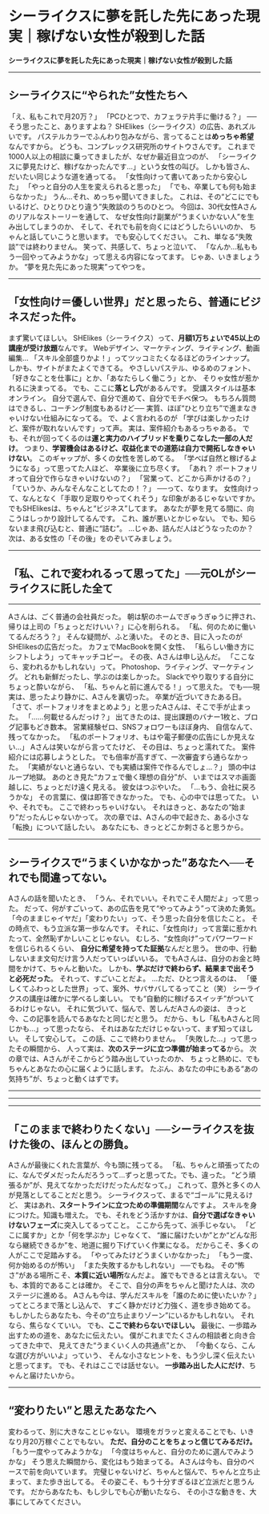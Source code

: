 # シーライクスに夢を託した先にあった現実｜稼げない女性が殺到した話
<!-- gdoc_url:  https://docs.google.com/document/d/1Os2k8QYaw8yA_ZEzdf0qCxP1ycPGHq6m-EB6hT0k2hM/edit?usp=sharing -->

**シーライクスに夢を託した先にあった現実｜稼げない女性が殺到した話**
****
## シーライクスに“やられた”女性たちへ 
「え、私もこれで月20万？」  「PCひとつで、カフェラテ片手に働ける？」 
──そう思ったこと、ありますよね？  SHElikes（シーライクス）の広告、あれズルいです。  パステルカラーでふんわり包みながら、言ってることは**めっちゃ希望**なんですから。 
どうも、コンプレックス研究所のサイトウさんです。  これまで1000人以上の相談に乗ってきましたが、なぜか最近目立つのが、  「シーライクスに夢見たけど、稼げなかったんです…」という女性の叫び。 
しかも皆さん、だいたい同じような道を通ってる。  「女性向けって書いてあったから安心した」  「やっと自分の人生を変えられると思った」  「でも、卒業しても何も始まらなかった」 
うん…それ、めっちゃ聞いてきました。 
これは、その“どこにでもいるけど、ひとりひとり違う”失敗談のうちのひとつ。  今回は、30代女性Aさんのリアルなストーリーを通して、  なぜ女性向け副業が“うまくいかない人”を生み出してしまうのか、  そして、それでも前を向くにはどうしたらいいのか、  ちゃんと話していこうと思います。 
でも安心してください。  これ、単なる“失敗談”では終わりません。  笑って、共感して、ちょっと泣いて、  「なんか…私ももう一回やってみようかな」って思える内容になってます。 
じゃあ、いきましょうか。  “夢を見た先にあった現実”ってやつを。 

****
## 「女性向け＝優しい世界」だと思ったら、普通にビジネスだった件。 
まず驚いてほしい。  SHElikes（シーライクス）って、**月額1万ちょいで45以上の講座が受け放題**なんです。  Webデザイン、マーケティング、ライティング、動画編集…  「スキル全部盛りかよ！」ってツッコミたくなるほどのラインナップ。 
しかも、サイトがまたよくできてる。  やさしいパステル、ゆるめのフォント、  「好きなことを仕事に」とか、「あなたらしく働こう」とか、  そりゃ女性が惹かれるに決まってる。 
でも、ここに**落とし穴**があるんです。 
受講スタイルは基本オンライン。  自分で選んで、自分で進めて、自分でモチベ保つ。  もちろん質問はできるし、コーチング制度もあるけど──  実質、ほぼ“ひとり立ち”で進まなきゃいけない仕組みになってる。 
で、よく言われるのが  「学びは楽しかったけど、案件が取れないんです」って声。  実は、案件紹介もあるっちゃある。  でも、それが回ってくるのは**運と実力のハイブリッドを乗りこなした一部の人だけ**。 
つまり、**学習機会はあるけど、収益化までの道筋は自力で開拓しなきゃいけない**。  このギャップが、多くの女性を苦しめてる。 
「学べば自然と稼げるようになる」って思ってた人ほど、  卒業後に立ち尽くす。  「あれ？ ポートフォリオって自分で作らなきゃいけないの？」  「営業って、どこから声かけるの？」  「ていうか、みんなそんなことしてたの！？」 
──って、なります。 
女性向けって、なんとなく「手取り足取りやってくれそう」な印象があるじゃないですか。  でもSHElikesは、ちゃんと“ビジネス”してます。  あなたが夢を見てる間に、向こうはしっかり設計してるんです。 
これ、誰が悪いとかじゃない。  でも、知らないまま飛び込むと、普通に“詰む”。 
…じゃあ、詰んだ人はどうなったのか？  次は、ある女性の「その後」をのぞいてみましょう。 

****
## 「私、これで変われるって思ってた」──元OLがシーライクスに託した全て 
****
Aさんは、ごく普通の会社員だった。  朝は駅のホームでぎゅうぎゅうに押され、帰りは上司の「ちょっとだけいい？」に心を削られる。  「私、何のために働いてるんだろう？」  そんな疑問が、ふと湧いた。 
そのとき、目に入ったのがSHElikesの広告だった。  カフェでMacBookを開く女性、  「私らしい働き方にシフトしよう」ってキャッチコピー。 
その夜、Aさんは申し込んだ。  「ここなら、変われるかもしれない」って。 
Photoshop、ライティング、マーケティング。  どれも新鮮だったし、学ぶのは楽しかった。  Slackでやり取りする自分にちょっと酔いながら、  「私、ちゃんと前に進んでる！」って思えた。 
でも──現実は、思ったより静かに、Aさんを裏切った。 
卒業が近づいてきたある日。  「さて、ポートフォリオをまとめよう」と思ったAさんは、そこで手が止まった。  「……何載せるんだっけ？」 
出てきたのは、提出課題のバナー1枚と、ブログ記事もどき数本。  営業経験ゼロ、SNSフォロワーもほぼ身内、  自信なんて、残ってなかった。 
「私のポートフォリオ、もはや電子郵便の広告にしか見えない…」 
Aさんは笑いながら言ってたけど、  その目は、ちょっと濡れてた。 
案件紹介には応募しようとした。  でも倍率が高すぎて、一次審査すら通らなかった。  「実績がないと通らない、でも実績は案件で作るんでしょ…？」  頭の中はループ地獄。 
あのとき見た“カフェで働く理想の自分”が、  いまではスマホ画面越しに、ちょっとだけ遠く見える。  彼女はつぶやいた。 
「…もう、会社に戻ろうかな」 
その言葉に、僕は即答できなかった。  でも、心の中では思ってた。 
いや、それでも。  ここで終わっちゃいけない。  それはきっと、あなたの“始まり”だったんじゃないかって。 
次の章では、Aさんの中で起きた、ある小さな「転換」について話したい。  あなたにも、きっとどこか刺さると思うから。 

****
## シーライクスで“うまくいかなかった”あなたへ──それでも間違ってない。 
Aさんの話を聞いたとき、  「うん、それでいい。それでこそ人間だよ」って思った。 
だって、何がすごいって、あの広告を見て“やってみよう”って決めた勇気。  「今のままじゃイヤだ」「変わりたい」って、そう思った自分を信じたこと。  その時点で、もう立派な第一歩なんです。 
それに、「女性向け」って言葉に惹かれたって、全然恥ずかしいことじゃない。  むしろ、“女性向け”ってパワーワードを信じられるくらい、  **自分に希望を持ってた証拠**なんだと思う。 
世の中、行動しないまま文句だけ言う人だっていっぱいいる。  でもAさんは、自分のお金と時間をかけて、ちゃんと動いた。  しかも、**学ぶだけで終わらず、結果まで出そうと必死だった**。 
それって、すごいことだよ。 
…ただ、ひとつ言えるのは、  「優しくてふわっとした世界」って、案外、サバサバしてるってこと（笑） 
シーライクスの講座は確かに学べるし楽しい。  でも“自動的に稼げるスイッチ”がついてるわけじゃない。  それに気づいて、悩んで、苦しんだAさんの姿は、  きっと今、この記事を読んでるあなたと同じだと思う。 
だから、もし「私もAさんと同じかも…」って思ったなら、  それはあなただけじゃないって、まず知ってほしい。 
そして安心して。  この話、ここで終わりません。 
「失敗した…」って思ったその瞬間から、  人って実は、**次のステージに立つ準備が始まってる**から。 
次の章では、Aさんがそこからどう踏み出していったのか、  ちょっと熱めに、でもちゃんとあなたの心に届くように話します。  たぶん、あなたの中にもある“あの気持ち”が、ちょっと動くはずです。 

****
****
****
## 「このままで終わりたくない」──シーライクスを抜けた後の、ほんとの勝負。 
Aさんが最後にくれた言葉が、今も頭に残ってる。 
「私、ちゃんと頑張ってたのに、なんでダメだったんだろうって…ずっと思ってた。でも、違った。  “どう頑張るか”が、見えてなかっただけだったんだなって。」 
これって、意外と多くの人が見落としてることだと思う。  シーライクスって、まるで“ゴール”に見えるけど、  実はあれ、**スタートラインに立つための準備期間**なんですよ。 
スキルを身につけた。知識も増えた。  でも、それをどう活かすかは、**自分で選ばなきゃいけないフェーズ**に突入してるってこと。 
ここから先って、派手じゃない。  「どこに属すか」とか「何を学ぶか」じゃなくて、  “誰に届けたいか”とか“どんな形なら継続できるか”を、地道に掘り下げていく作業になる。 
だからこそ、多くの人がここで足踏みする。  「やってみたけどうまくいかなかった」  「もう一度、何か始めるのが怖い」  「また失敗するかもしれない」 
──でもね。  その“怖さ”がある場所こそ、**本質に近い場所**なんだよ。 
誰でもできるとは言えない。  でも、本質的であることは確か。  そこで、自分の声をちゃんと聞けた人は、次のステージに進める。 
Aさんも今は、学んだスキルを「誰のために使いたいか？」ってところまで落とし込んで、  すごく静かだけど力強く、道を歩き始めてる。 
もしかしたらあなたも、今その“立ち止まりゾーン”にいるかもしれない。  それなら、焦らなくていい。  でも、**ここで終わらないでほしい。**
最後に、一歩踏み出すための道を、あなたに伝えたい。 
僕がこれまでたくさんの相談者と向き合ってきた中で、  見えてきた“うまくいく人の共通点”とか、  「今動くなら、こんな選び方がいいよ」っていう、  そんな小さなヒントを、もう少し深く伝えたいと思ってます。 
でも、それはここでは話せない。  **一歩踏み出した人にだけ**、ちゃんと届けたいから。 

****
## “変わりたい”と思えたあなたへ 
変わるって、別に大きなことじゃない。  環境をガラッと変えることでも、いきなり月20万稼ぐことでもない。 
**ただ、自分のことをちょっと信じてみるだけ。**
「もう一度やってみようかな」  「今度はちゃんと、自分のために選んでみようかな」  そう思えた瞬間から、変化はもう始まってる。 
Aさんは今も、自分のペースで前を向いています。  完璧じゃないけど、ちゃんと悩んで、ちゃんと立ち止まって、また歩き出してる。  その姿こそ、もう十分すぎるほど立派だと思うんです。 
だからあなたも、もし少しでも心が動いたなら、  その小さな動きを、大事にしてみてください。
